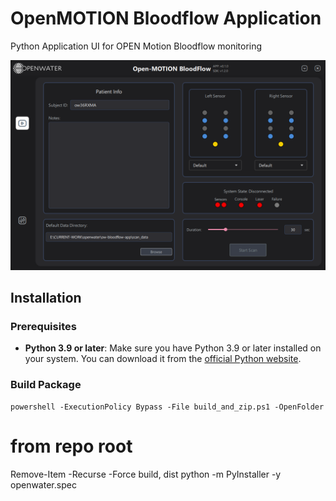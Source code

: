 # OpenMOTION Bloodflow Application

Python Application UI for OPEN Motion Bloodflow monitoring 

![App Image](assets/images/screenshot.png)

## Installation

### Prerequisites
- **Python 3.9 or later**: Make sure you have Python 3.9 or later installed on your system. You can download it from the [official Python website](https://www.python.org/downloads/).


### Build Package
```
powershell -ExecutionPolicy Bypass -File build_and_zip.ps1 -OpenFolder
```

# from repo root
Remove-Item -Recurse -Force build, dist
python -m PyInstaller -y openwater.spec
